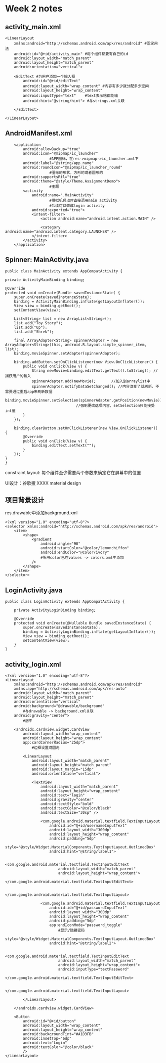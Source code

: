 # Week 2 notes

## activity_main.xml

    <LinearLayout 
        xmlns:android="http://schemas.android.com/apk/res/android" #固定用法
        android:id="@+id/activity_main" #每个组件都要有自己的id
        android:layout_width="match_parent"
        android:layout_height="match_parent"
        android:orientation="vertical">

        <EditText #为用户添加一个输入框
            android:id="@+id/editText"
            android:layout_width="wrap_content" #内容有多少就分配多少空间
            android:layout_height="wrap_content"
            android:inputType="text"    #text表示啥都能输
            android:hint="@string/hint"> #与strings.xml关联

        </EditText>

    </LinearLayout>

## AndroidManifest.xml

        <application
            android:allowBackup="true"
            android:icon="@mipmap/ic_launcher" 
                        #APP图标，在res->mipmap->ic_launcher.xml下
            android:label="@string/app_name"
            android:roundIcon="@mipmap/ic_launcher_round"
                        #图标的形状，方形的或者圆形的
            android:supportsRtl="true"
            android:theme="@style/Theme.AssignmentDemo">
                        #主题
            <activity
                android:name=".MainActivity"
                        #模拟机启动时直接调用main activity
                        #后续可以改成login activity
                android:exported="true">
                <intent-filter>
                    <action android:name="android.intent.action.MAIN" />

                    <category android:name="android.intent.category.LAUNCHER" />
                </intent-filter>
            </activity>
        </application>

## Spinner: MainActivity.java

    public class MainActivity extends AppCompatActivity {

    private ActivityMainBinding binding;

    @Override
    protected void onCreate(Bundle savedInstanceState) {
        super.onCreate(savedInstanceState);
        binding = ActivityMainBinding.inflate(getLayoutInflater());
        View view = binding.getRoot();
        setContentView(view);

        List<String> list = new ArrayList<String>();
        list.add("Toy Story");
        list.add("Up");
        list.add("Shrek");

        final ArrayAdapter<String> spinnerAdapter = new ArrayAdapter<String>(this, android.R.layout.simple_spinner_item, list);
        binding.movieSpinner.setAdapter(spinnerAdapter);

        binding.addButton.setOnClickListener(new View.OnClickListener() {
            public void onClick(View v) {
                String newMovie=binding.editText.getText().toString(); //捕获用户的输入
                spinnerAdapter.add(newMovie);       //加入到arraylist中
                spinnerAdapter.notifyDataSetChanged(); //内容改变了就刷新，不需要通过重启app来刷新数据
                binding.movieSpinner.setSelection(spinnerAdapter.getPosition(newMovie));
                                    //强制更改选项内容，setSelection只能接受int值
            }
        });

        binding.clearButton.setOnClickListener(new View.OnClickListener() {
            @Override
            public void onClick(View v) {
                binding.editText.setText("");
            }
        });
    }
    }

constraint layout: 每个组件至少需要两个参数来确定它在屏幕中的位置

UI设计：谷歌搜 XXXX material design

## 项目背景设计

res.drawable中添加background.xml

    <?xml version="1.0" encoding="utf-8"?>
    <selector xmlns:android="http://schemas.android.com/apk/res/android">
        <item>
            <shape>
                <gradient
                    android:angle="90"
                    android:startColor="@color/lemonchiffon"
                    android:endColor="@color/ivory"
                    #所用color已在values -> colors.xml中添加
                />
            </shape>
        </item>
    </selector>

## LoginActivity.java

    public class LoginActivity extends AppCompatActivity {

        private ActivityLoginBinding binding;

        @Override
        protected void onCreate(@Nullable Bundle savedInstanceState) {
            super.onCreate(savedInstanceState);
            binding = ActivityLoginBinding.inflate(getLayoutInflater());
            View view = binding.getRoot();
            setContentView(view);
        }
    }

## activity_login.xml

    <?xml version="1.0" encoding="utf-8"?>
    <LinearLayout
        xmlns:android="http://schemas.android.com/apk/res/android"
        xmlns:app="http://schemas.android.com/apk/res-auto"
        android:layout_width="match_parent"
        android:layout_height="match_parent"
        android:orientation="vertical"
        android:background="@drawable/background"
            #与drawable -> background.xml关联
        android:gravity="center">
            #居中

        <androidx.cardview.widget.CardView
            android:layout_width="wrap_content"
            android:layout_height="wrap_content"
            app:cardCornerRadius="25dp">
                #边框设置成圆角   

            <LinearLayout
                android:layout_width="match_parent"
                android:layout_height="match_parent"
                android:layout_margin="15dp"
                android:orientation="vertical">

                <TextView
                    android:layout_width="match_parent"
                    android:layout_height="wrap_content"
                    android:text="login"
                    android:gravity="center"
                    android:textStyle="bold"
                    android:textColor="@color/black"
                    android:textSize="30sp" />

                    <com.google.android.material.textfield.TextInputLayout
                        android:id="@+id/usernameInputText"
                        android:layout_width="300dp"
                        android:layout_height="wrap_content"
                        android:padding="5dp"
                        style="@style/Widget.MaterialComponents.TextInputLayout.OutlinedBox"
                        android:hint="@string/label1">

                        <com.google.android.material.textfield.TextInputEditText
                            android:layout_width="match_parent"
                            android:layout_height="wrap_content">
                        </com.google.android.material.textfield.TextInputEditText>

                    </com.google.android.material.textfield.TextInputLayout>

                    <com.google.android.material.textfield.TextInputLayout
                        android:id="@+id/passwordInputText"
                        android:layout_width="300dp"
                        android:layout_height="wrap_content"
                        android:padding="5dp"
                        app:endIconMode="password_toggle"
                            #显示/隐藏密码
                        style="@style/Widget.MaterialComponents.TextInputLayout.OutlinedBox"
                        android:hint="@string/label2">

                        <com.google.android.material.textfield.TextInputEditText
                            android:layout_width="match_parent"
                            android:layout_height="wrap_content">
                            android:inputType="textPassword"
                        </com.google.android.material.textfield.TextInputEditText>

                    </com.google.android.material.textfield.TextInputLayout>

            </LinearLayout>

        </androidx.cardview.widget.CardView>

        <Button
            android:id="@+id/button"
            android:layout_width="wrap_content"
            android:layout_height="wrap_content"
            android:backgroundTint="#A1D3FB"
            android:insetTop="6dp"
            android:text="Login"
            android:textColor="@color/black"
            />
    </LinearLayout>